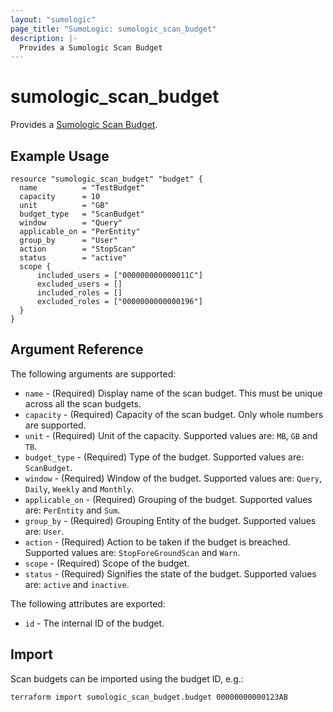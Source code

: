 ```yaml
---
layout: "sumologic"
page_title: "SumoLogic: sumologic_scan_budget"
description: |-
  Provides a Sumologic Scan Budget
---
```


# sumologic_scan_budget
Provides a [Sumologic Scan Budget][1].

## Example Usage
```hcl
resource "sumologic_scan_budget" "budget" {
  name          = "TestBudget"
  capacity      = 10
  unit          = "GB"
  budget_type   = "ScanBudget"
  window        = "Query"
  applicable_on = "PerEntity"
  group_by      = "User"
  action        = "StopScan"
  status        = "active"
  scope {
      included_users = ["000000000000011C"]
      excluded_users = []
      included_roles = []
      excluded_roles = ["0000000000000196"]
  }
}
```

## Argument Reference

The following arguments are supported:

* `name` - (Required) Display name of the scan budget. This must be unique across all the scan budgets.
* `capacity` - (Required) Capacity of the scan budget. Only whole numbers are supported.
* `unit` - (Required) Unit of the capacity. Supported values are: `MB`, `GB` and `TB`.
* `budget_type` - (Required) Type of the budget. Supported values are: `ScanBudget`.
* `window` - (Required) Window of the budget. Supported values are: `Query`, `Daily`, `Weekly` and `Monthly`.
* `applicable_on` - (Required) Grouping of the budget. Supported values are: `PerEntity` and `Sum`.
* `group_by` - (Required) Grouping Entity of the budget. Supported values are: `User`.
* `action` - (Required) Action to be taken if the budget is breached. Supported values are: `StopForeGroundScan` and `Warn`.
* `scope` - (Required) Scope of the budget.
* `status` - (Required) Signifies the state of the budget. Supported values are: `active` and `inactive`.

The following attributes are exported:

* `id` - The internal ID of the budget.

## Import
Scan budgets can be imported using the budget ID, e.g.:

```hcl
terraform import sumologic_scan_budget.budget 00000000000123AB
```

[1]: https://help.sumologic.com/docs/manage/manage-subscription/usage-management/

